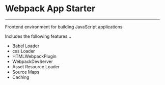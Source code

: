 # Webpack App Starter
---------------------------------------

Frontend environment for building JavaScript applications

Includes the following features...

 - Babel Loader
 - css Loader
 - HTMLWebpackPlugin
 - WebpackDevServer
 - Asset Resource Loader
 - Source Maps
 - Caching